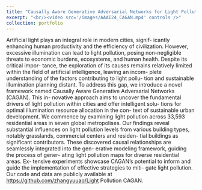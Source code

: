 ```yaml
---
title: "Causally Aware Generative Adversarial Networks for Light Pollution Control"
excerpt: "<br/><video src='/images/AAAI24_CAGAN.mp4' controls />"
collection: portfolio
---
```


Artificial light plays an integral role in modern cities, signif- icantly enhancing human productivity and the efficiency of civilization. However, excessive illumination can lead to light pollution, posing non-negligible threats to economic burdens, ecosystems, and human health. Despite its critical impor- tance, the exploration of its causes remains relatively limited within the field of artificial intelligence, leaving an incom- plete understanding of the factors contributing to light pollu- tion and sustainable illumination planning distant. To address this gap, we introduce a novel framework named Causally Aware Generative Adversarial Networks (CAGAN). This in- novative approach aims to uncover the fundamental drivers of light pollution within cities and offer intelligent solu- tions for optimal illumination resource allocation in the con- text of sustainable urban development. We commence by examining light pollution across 33,593 residential areas in seven global metropolises. Our findings reveal substantial influences on light pollution levels from various building types, notably grasslands, commercial centers and residen- tial buildings as significant contributors. These discovered causal relationships are seamlessly integrated into the gen- erative modeling framework, guiding the process of gener- ating light pollution maps for diverse residential areas. Ex- tensive experiments showcase CAGAN’s potential to inform and guide the implementation of effective strategies to miti- gate light pollution. Our code and data are publicly available at https://github.com/zhangyuuao/Light Pollution CAGAN.
